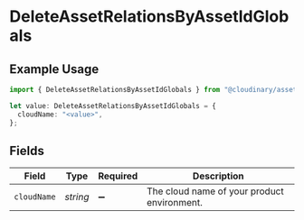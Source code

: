 # DeleteAssetRelationsByAssetIdGlobals

## Example Usage

```typescript
import { DeleteAssetRelationsByAssetIdGlobals } from "@cloudinary/assets/models/operations";

let value: DeleteAssetRelationsByAssetIdGlobals = {
  cloudName: "<value>",
};
```

## Fields

| Field                                       | Type                                        | Required                                    | Description                                 |
| ------------------------------------------- | ------------------------------------------- | ------------------------------------------- | ------------------------------------------- |
| `cloudName`                                 | *string*                                    | :heavy_minus_sign:                          | The cloud name of your product environment. |
